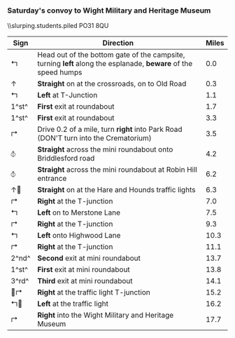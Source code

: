 ### Saturday's convoy to Wight Military and Heritage Museum 

\\\slurping.students.piled PO31 8QU

| Sign              | Direction                                                                                                   | Miles |
| ----------------- | ----------------------------------------------------------------------------------------------------------- | ----- |
| &#x21b0;          | Head out of the bottom gate of the campsite, turning **left** along the esplanade, **beware** of the speed humps | 0.0   |
| &#x2191;          | **Straight** on at the crossroads, on to Old Road                                                            | 0.3   |
| &#x21b0;          | **Left** at T-Junction                                                                                      | 1.1   |
| 1^st^             | **First** exit at roundabout                                                                                | 1.7   |
| 1^st^             | **First** exit at roundabout                                                                                | 3.3   |
| &#x21b1;          | Drive 0.2 of a mile, turn **right** into Park Road (DON'T turn into the Crematorium)                               | 3.5   |
| &#x29BD;          | **Straight** across the mini roundabout onto Briddlesford road                                             | 4.2   |
| &#x29BD;          | **Straight** across the mini roundabout at Robin Hill entrance                                              | 6.2   |
| &#x2191;&#x1F6A6; | **Straight** on at the Hare and Hounds traffic lights                                                       | 6.3   |
| &#x21b1;          | **Right** at the T-junction                                                                                 | 7.0   |
| &#x21b0;          | **Left** on to Merstone Lane                                                                                | 7.5   |
| &#x21b1;          | **Right** at the T-junction                                                                                 | 9.3   |
| &#x21b0;          | **Left** onto Highwood Lane                                                                                 | 10.3  |
| &#x21b1;          | **Right** at the T-junction                                                                                 | 11.1  |
| 2^nd^             | **Second** exit at mini roundabout                                                                          | 13.7  |
| 1^st^             | **First** exit at mini roundabout                                                                           | 13.8  |
| 3^rd^             | **Third** exit at mini roundabout                                                                           | 14.1  |
| &#x1F6A6;&#x21b1; | **Right** at the traffic light T-junction                                                                   | 15.2  |
| &#x21b0;&#x1F6A6; | **Left** at the traffic light                                                                               | 16.2  |
| &#x21b1;          | **Right** into the Wight Military and Heritage Museum                                                       | 17.7  |
